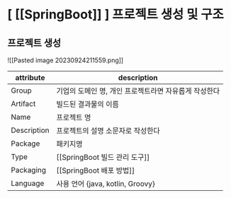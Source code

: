# [ [[SpringBoot]] ] 프로젝트 생성 및 구조
## 프로젝트 생성
![[Pasted image 20230924211559.png]]


| attribute   | description                                           |
| ----------- | ----------------------------------------------------- |
| Group       | 기업의 도메인 명, 개인 프로젝트라면 자유롭게 작성한다 |
| Artifact    | 빌드된 결과물의 이름                                  |
| Name        | 프로젝트 명                                           |
| Description | 프로젝트의 설명 소문자로 작성한다                     |
| Package     | 패키지명                                              |
| Type        | [[SpringBoot 빌드 관리 도구]]   |
| Packaging   | [[SpringBoot 배포 방법]]                           |
| Language    | 사용 언어 {java, kotlin, Groovy}                                                      |

